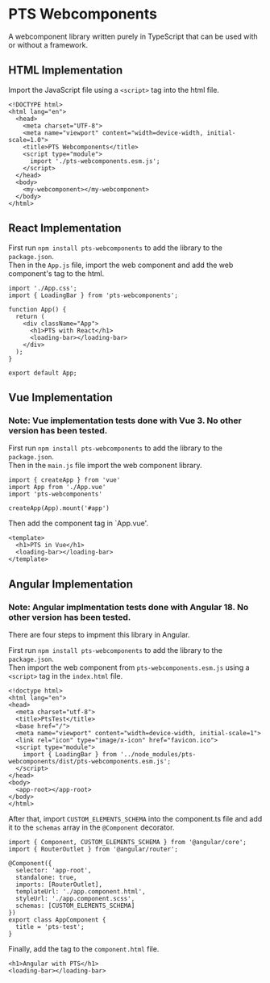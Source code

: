 # PTS Webcomponents
A webcomponent library written purely in TypeScript that can be used with or without a framework.

## HTML Implementation
Import the JavaScript file using a `<script>` tag into the html file.

```
<!DOCTYPE html>
<html lang="en">
  <head>
    <meta charset="UTF-8">
    <meta name="viewport" content="width=device-width, initial-scale=1.0">
    <title>PTS Webcomponents</title>
    <script type="module">
      import './pts-webcomponents.esm.js';
    </script>
  </head>
  <body>
    <my-webcomponent></my-webcomponent>
  </body>
</html>
```

## React Implementation
First run `npm install pts-webcomponents` to add the library to the `package.json`.
<br>
Then in the `App.js` file, import the web component and add the web component's tag to the html.
```
import './App.css';
import { LoadingBar } from 'pts-webcomponents';

function App() {
  return (
    <div className="App">
      <h1>PTS with React</h1>
      <loading-bar></loading-bar>
    </div>
  );
}

export default App;
```

## Vue Implementation
### Note: Vue implementation tests done with Vue 3. No other version has been tested.

First run `npm install pts-webcomponents` to add the library to the `package.json`.
<br>
Then in the `main.js` file import the web component library.
```
import { createApp } from 'vue'
import App from './App.vue'
import 'pts-webcomponents'

createApp(App).mount('#app')
```
Then add the component tag in `App.vue'.
```
<template>
  <h1>PTS in Vue</h1>
  <loading-bar></loading-bar>
</template>
```

## Angular Implementation
### Note: Angular implmentation tests done with Angular 18. No other version has been tested.

There are four steps to impment this library in Angular.

First run `npm install pts-webcomponents` to add the library to the `package.json`.
<br>
Then import the web component from `pts-webcomponents.esm.js` using a `<script>` tag in the `index.html` file.
```
<!doctype html>
<html lang="en">
<head>
  <meta charset="utf-8">
  <title>PtsTest</title>
  <base href="/">
  <meta name="viewport" content="width=device-width, initial-scale=1">
  <link rel="icon" type="image/x-icon" href="favicon.ico">
  <script type="module">
    import { LoadingBar } from '../node_modules/pts-webcomponents/dist/pts-webcomponents.esm.js';
  </script>
</head>
<body>
  <app-root></app-root>
</body>
</html>
```
After that, import `CUSTOM_ELEMENTS_SCHEMA` into the component.ts file and add it to the `schemas` array in the `@Component` decorator.
```
import { Component, CUSTOM_ELEMENTS_SCHEMA } from '@angular/core';
import { RouterOutlet } from '@angular/router';

@Component({
  selector: 'app-root',
  standalone: true,
  imports: [RouterOutlet],
  templateUrl: './app.component.html',
  styleUrl: './app.component.scss',
  schemas: [CUSTOM_ELEMENTS_SCHEMA]
})
export class AppComponent {
  title = 'pts-test';
}
```
Finally, add the tag to the `component.html` file.
```
<h1>Angular with PTS</h1>
<loading-bar></loading-bar>
```